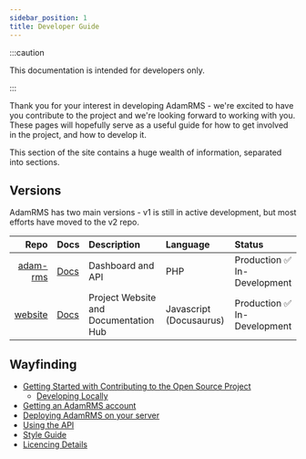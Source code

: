 ```yaml
---
sidebar_position: 1
title: Developer Guide
---
```


:::caution

This documentation is intended for developers only.

:::

Thank you for your interest in developing AdamRMS - we're excited to have you contribute to the project and we're looking forward to working with you. These pages will hopefully serve as a useful guide for how to get involved in the project, and how to develop it.

This section of the site contains a huge wealth of information, separated into sections.

## Versions

AdamRMS has two main versions - v1 is still in active development, but most efforts have moved to the v2 repo.

|                                             Repo | Docs                    | Description                           | Language                | Status                                           |
| -----------------------------------------------: | :---------------------- | :------------------------------------ | :---------------------- | :----------------------------------------------- |
| [adam-rms](https://github.com/adam-rms/adam-rms) | [Docs](./repo/intro)    | Dashboard and API                     | PHP                     | Production :white_check_mark:<br/>In-Development |
|   [website](https://github.com/adam-rms/website) | [Docs](./website/intro) | Project Website and Documentation Hub | Javascript (Docusaurus) | Production :white_check_mark:<br/>In-Development |

## Wayfinding

- [Getting Started with Contributing to the Open Source Project](./contributing)
  - [Developing Locally](./repo/intro)
- [Getting an AdamRMS account](./hosting/hosted/intro)
- [Deploying AdamRMS on your server](./hosting/self-hosting/intro)
- [Using the API](../../../api)
- [Style Guide](./style-guide)
- [Licencing Details](./licence-details)
